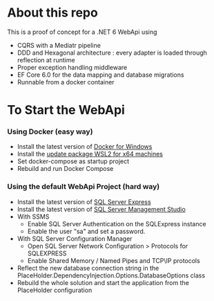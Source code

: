 # About this repo

This is a proof of concept for a .NET 6 WebApi using 
- CQRS with a Mediatr pipeline
- DDD and Hexagonal architecture : every adapter is loaded through reflection at runtime
- Proper exception handling middleware
- EF Core 6.0 for the data mapping and database migrations
- Runnable from a docker container

# To Start the WebApi

### Using Docker (easy way)
* Install the latest version of [Docker for Windows](https://docs.docker.com/desktop/install/windows-install/)
* Install the [update package  WSL2 for x64 machines](https://learn.microsoft.com/en-us/windows/wsl/install-manual#step-4---download-the-linux-kernel-update-package)
* Set docker-compose as startup project
* Rebuild and run Docker Compose

### Using the default WebApi Project (hard way)
* Install the latest version of [SQL Server Express](https://www.microsoft.com/en-us/sql-server/sql-server-downloads)
* Install the latest version of [SQL Server Management Studio](https://learn.microsoft.com/en-us/sql/ssms/download-sql-server-management-studio-ssms?view=sql-server-ver16)
* With SSMS 
  * Enable SQL Server Authentication on the SQLExpress instance
  * Enable the user "sa" and set a password.
* With SQL Server Configuration Manager
  * Open SQL Server Network Configuration > Protocols for SQLEXPRESS
  * Enable Shared Memory / Named Pipes and TCP\IP protocols
* Reflect the new database connection string in the PlaceHolder.DependencyInjection.Options.DatabaseOptions class
* Rebuild the whole solution and start the application from the PlaceHolder configuration



